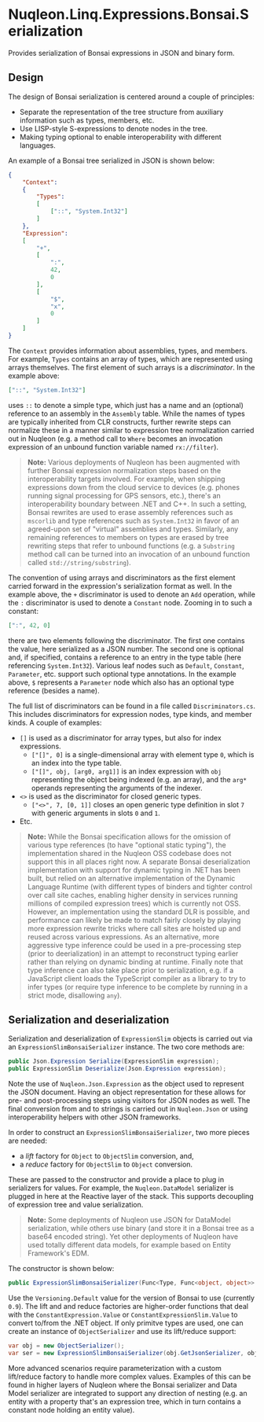 # Nuqleon.Linq.Expressions.Bonsai.Serialization

Provides serialization of Bonsai expressions in JSON and binary form.

## Design

The design of Bonsai serialization is centered around a couple of principles:

* Separate the representation of the tree structure from auxiliary information such as types, members, etc.
* Use LISP-style S-expressions to denote nodes in the tree.
* Making typing optional to enable interoperability with different languages.

An example of a Bonsai tree serialized in JSON is shown below:

```json
{
    "Context":
    {
        "Types":
        [
            ["::", "System.Int32"]
        ]
    },
    "Expression":
    [
        "+",
        [
            ":",
            42,
            0
        ],
        [
            "$",
            "x",
            0
        ]
    ]
}
```

The `Context` provides information about assemblies, types, and members. For example, `Types` contains an array of types, which are represented using arrays themselves. The first element of such arrays is a *discriminator*. In the example above:

```json
["::", "System.Int32"]
```

uses `::` to denote a simple type, which just has a name and an (optional) reference to an assembly in the `Assembly` table. While the names of types are typically inherited from CLR constructs, further rewrite steps can normalize these in a manner similar to expression tree normalization carried out in Nuqleon (e.g. a method call to `Where` becomes an invocation expression of an unbound function variable named `rx://filter`).

> **Note:** Various deployments of Nuqleon has been augmented with further Bonsai expression normalization steps based on the interoperability targets involved. For example, when shipping expressions down from the cloud service to devices (e.g. phones running signal processing for GPS sensors, etc.), there's an interoperability boundary between .NET and C++. In such a setting, Bonsai rewrites are used to erase assembly references such as `mscorlib` and type references such as `System.Int32` in favor of an agreed-upon set of "virtual" assemblies and types. Similarly, any remaining references to members on types are erased by tree rewriting steps that refer to unbound functions (e.g. a `Substring` method call can be turned into an invocation of an unbound function called `std://string/substring`).

The convention of using arrays and discriminators as the first element carried forward in the expression's serialization format as well. In the example above, the `+` discriminator is used to denote an `Add` operation, while the `:` discriminator is used to denote a `Constant` node. Zooming in to such a constant:

```json
[":", 42, 0]
```

there are two elements following the discriminator. The first one contains the value, here serialized as a JSON number. The second one is optional and, if specified, contains a reference to an entry in the type table (here referencing `System.Int32`). Various leaf nodes such as `Default`, `Constant`, `Parameter`, etc. support such optional type annotations. In the example above, `$` represents a `Parameter` node which also has an optional type reference (besides a name).

The full list of discriminators can be found in a file called `Discriminators.cs`. This includes discriminators for expression nodes, type kinds, and member kinds. A couple of examples:

* `[]` is used as a discriminator for array types, but also for index expressions.
  - `["[]", 0]` is a single-dimensional array with element type `0`, which is an index into the type table.
  - `["[]", obj, [arg0, arg1]]` is an index expression with `obj` representing the object being indexed (e.g. an array), and the `arg*` operands representing the arguments of the indexer.
* `<>` is used as the discriminator for closed generic types.
  - `["<>", 7, [0, 1]]` closes an open generic type definition in slot `7` with generic arguments in slots `0` and `1`.
* Etc.

> **Note:** While the Bonsai specification allows for the omission of various type references (to have "optional static typing"), the implementation shared in the Nuqleon OSS codebase does not support this in all places right now. A separate Bonsai deserialization implementation with support for dynamic typing in .NET has been built, but relied on an alternative implementation of the Dynamic Language Runtime (with different types of binders and tighter control over call site caches, enabling higher density in services running millions of compiled expression trees) which is currently not OSS. However, an implementation using the standard DLR is possible, and performance can likely be made to match fairly closely by playing more expression rewrite tricks where call sites are hoisted up and reused across various expressions. As an alternative, more aggressive type inference could be used in a pre-processing step (prior to deerialization) in an attempt to reconstruct typing earlier rather than relying on dynamic binding at runtime. Finally note that type inference can also take place prior to serialization, e.g. if a JavaScript client loads the TypeScript compiler as a library to try to infer types (or require type inference to be complete by running in a strict mode, disallowing `any`).

## Serialization and deserialization

Serialization and deserialization of `ExpressionSlim` objects is carried out via an `ExpressionSlimBonsaiSerializer` instance. The two core methods are:

```csharp
public Json.Expression Serialize(ExpressionSlim expression);
public ExpressionSlim Deserialize(Json.Expression expression);
```

Note the use of `Nuqleon.Json.Expression` as the object used to represent the JSON document. Having an object representation for these allows for pre- and post-processing steps using visitors for JSON nodes as well. The final conversion from and to strings is carried out in `Nuqleon.Json` or using interoperability helpers with other JSON frameworks.

In order to construct an `ExpressionSlimBonsaiSerializer`, two more pieces are needed:

* a *lift* factory for `Object` to `ObjectSlim` conversion, and,
* a *reduce* factory for `ObjectSlim` to `Object` conversion.

These are passed to the constructor and provide a place to plug in serializers for values. For example, the `Nuqleon.DataModel` serializer is plugged in here at the Reactive layer of the stack. This supports decoupling of expression tree and value serialization.

> **Note:** Some deployments of Nuqleon use JSON for DataModel serialization, while others use binary (and store it in a Bonsai tree as a base64 encoded string). Yet other deployments of Nuqleon have used totally different data models, for example based on Entity Framework's EDM.

The constructor is shown below:

```csharp
public ExpressionSlimBonsaiSerializer(Func<Type, Func<object, object>> liftFactory, Func<Type, Func<object, object>> reduceFactory, Version version)
```

Use the `Versioning.Default` value for the version of Bonsai to use (currently `0.9`). The lift and and reduce factories are higher-order functions that deal with the `ConstantExpression.Value` or `ConstantExpressionSlim.Value` to convert to/from the .NET object. If only primitve types are used, one can create an instance of `ObjectSerializer` and use its lift/reduce support:

```csharp
var obj = new ObjectSerializer();
var ser = new ExpressionSlimBonsaiSerializer(obj.GetJsonSerializer, obj.GetJsonDeserializer, Versioning.Default);
```

More advanced scenarios require parameterization with a custom lift/reduce factory to handle more complex values. Examples of this can be found in higher layers of Nuqleon where the Bonsai serializer and Data Model serializer are integrated to support any direction of nesting (e.g. an entity with a property that's an expression tree, which in turn contains a constant node holding an entity value).